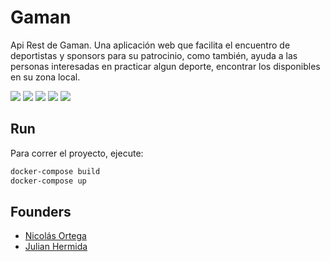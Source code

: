 # Gaman

Api Rest de Gaman. Una aplicación web que facilita el encuentro 
de deportistas y sponsors para su patrocinio, como también, ayuda 
a las personas interesadas en practicar algun deporte, encontrar 
los disponibles en su zona local.

![](https://img.shields.io/badge/python-v3.9-blue)
![](https://img.shields.io/badge/django-v3.2.8-blue)
![](https://img.shields.io/badge/djangorestframework-v3.12.4-blue)
![](https://img.shields.io/badge/psycopg2-v2.9.1-blue)
![](https://img.shields.io/badge/celery-v5.1.2-blue)


## Run

Para correr el proyecto, ejecute:

```bash
docker-compose build
docker-compose up
```

## Founders
- [Nicolás Ortega]()
- [Julian Hermida](https://github.com/Julian-Bio0404)